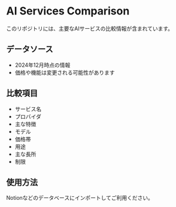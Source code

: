 # AI Services Comparison

このリポジトリには、主要なAIサービスの比較情報が含まれています。

## データソース
- 2024年12月時点の情報
- 価格や機能は変更される可能性があります

## 比較項目
- サービス名
- プロバイダ
- 主な特徴
- モデル
- 価格帯
- 用途
- 主な長所
- 制限

## 使用方法
Notionなどのデータベースにインポートしてご利用ください。